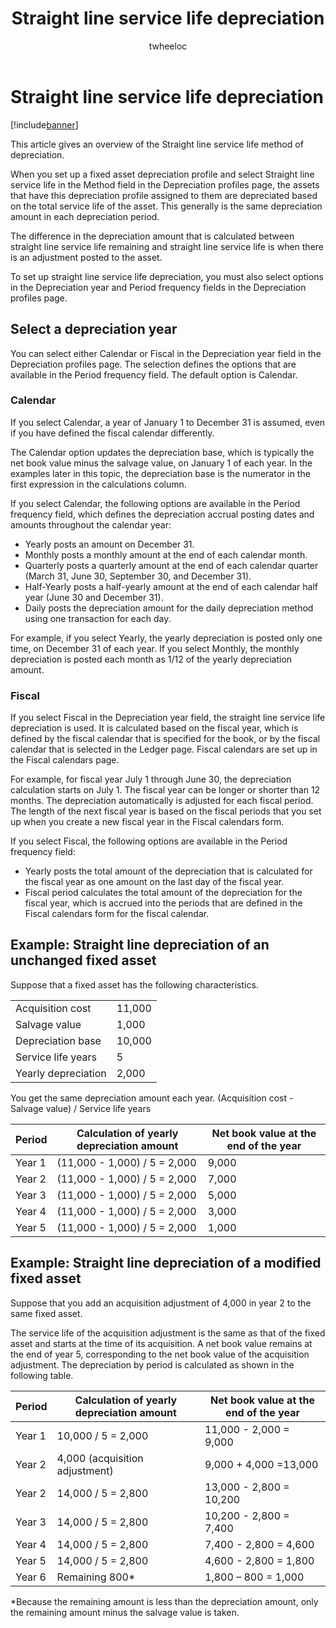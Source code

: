 ﻿---
# required metadata

title: Straight line service life depreciation
description: This article gives an overview of the Straight line service life method of depreciation.
author: twheeloc
manager: AnnBe
ms.date: 04/04/2017
ms.topic: article
ms.prod: 
ms.service: Dynamics365Operations
ms.technology: 

# optional metadata

ms.search.form: AssetDepreciationProfile
# ROBOTS: 
audience: Application User
# ms.devlang: 
# ms.reviewer: 101
ms.search.scope: AX 7.0.0, Operations, Core
# ms.tgt_pltfrm: 
ms.custom: 3341
ms.assetid: ae5ceaeb-aeb7-45cd-b835-23cf9c5cf95a
ms.search.region: Global
# ms.search.industry: 
ms.author: saraschi
ms.search.validFrom: 2016-02-28
ms.dyn365.ops.version: AX 7.0.0

---

# Straight line service life depreciation

[!include[banner](../includes/banner.md)]


This article gives an overview of the Straight line service life method of depreciation.

When you set up a fixed asset depreciation profile and select Straight line service life in the Method field in the Depreciation profiles page, the assets that have this depreciation profile assigned to them are depreciated based on the total service life of the asset. This generally is the same depreciation amount in each depreciation period. 

The difference in the depreciation amount that is calculated between straight line service life remaining and straight line service life is when there is an adjustment posted to the asset. 

To set up straight line service life depreciation, you must also select options in the Depreciation year and Period frequency fields in the Depreciation profiles page.

## Select a depreciation year
You can select either Calendar or Fiscal in the Depreciation year field in the Depreciation profiles page. The selection defines the options that are available in the Period frequency field. The default option is Calendar.

### Calendar

If you select Calendar, a year of January 1 to December 31 is assumed, even if you have defined the fiscal calendar differently. 

The Calendar option updates the depreciation base, which is typically the net book value minus the salvage value, on January 1 of each year. In the examples later in this topic, the depreciation base is the numerator in the first expression in the calculations column. 

If you select Calendar, the following options are available in the Period frequency field, which defines the depreciation accrual posting dates and amounts throughout the calendar year:
-   Yearly posts an amount on December 31.
-   Monthly posts a monthly amount at the end of each calendar month.
-   Quarterly posts a quarterly amount at the end of each calendar quarter (March 31, June 30, September 30, and December 31).
-   Half-Yearly posts a half-yearly amount at the end of each calendar half year (June 30 and December 31).
-   Daily posts the depreciation amount for the daily depreciation method using one transaction for each day.

For example, if you select Yearly, the yearly depreciation is posted only one time, on December 31 of each year. If you select Monthly, the monthly depreciation is posted each month as 1/12 of the yearly depreciation amount.

### Fiscal

If you select Fiscal in the Depreciation year field, the straight line service life depreciation is used. It is calculated based on the fiscal year, which is defined by the fiscal calendar that is specified for the book, or by the fiscal calendar that is selected in the Ledger page. Fiscal calendars are set up in the Fiscal calendars page.

For example, for fiscal year July 1 through June 30, the depreciation calculation starts on July 1. The fiscal year can be longer or shorter than 12 months. The depreciation automatically is adjusted for each fiscal period. The length of the next fiscal year is based on the fiscal periods that you set up when you create a new fiscal year in the Fiscal calendars form. 

If you select Fiscal, the following options are available in the Period frequency field:
-   Yearly posts the total amount of the depreciation that is calculated for the fiscal year as one amount on the last day of the fiscal year.
-   Fiscal period calculates the total amount of the depreciation for the fiscal year, which is accrued into the periods that are defined in the Fiscal calendars form for the fiscal calendar.

## Example: Straight line depreciation of an unchanged fixed asset
Suppose that a fixed asset has the following characteristics.

|                     |        |
|---------------------|--------|
| Acquisition cost    | 11,000 |
| Salvage value       | 1,000  |
| Depreciation base   | 10,000 |
| Service life years  | 5      |
| Yearly depreciation | 2,000  |

You get the same depreciation amount each year. (Acquisition cost - Salvage value) / Service life years

| Period | Calculation of yearly depreciation amount | Net book value at the end of the year |
|--------|-------------------------------------------|---------------------------------------|
| Year 1 | (11,000 - 1,000) / 5 = 2,000              | 9,000                                 |
| Year 2 | (11,000 - 1,000) / 5 = 2,000              | 7,000                                 |
| Year 3 | (11,000 - 1,000) / 5 = 2,000              | 5,000                                 |
| Year 4 | (11,000 - 1,000) / 5 = 2,000              | 3,000                                 |
| Year 5 | (11,000 - 1,000) / 5 = 2,000              | 1,000                                 |

## Example: Straight line depreciation of a modified fixed asset

Suppose that you add an acquisition adjustment of 4,000 in year 2 to the same fixed asset. 

The service life of the acquisition adjustment is the same as that of the fixed asset and starts at the time of its acquisition. A net book value remains at the end of year 5, corresponding to the net book value of the acquisition adjustment. The depreciation by period is calculated as shown in the following table.

| Period | Calculation of yearly depreciation amount | Net book value at the end of the year |
|--------|-------------------------------------------|---------------------------------------|
| Year 1 | 10,000 / 5 = 2,000                        | 11,000 - 2,000 = 9,000                |
| Year 2 | 4,000 (acquisition adjustment)            | 9,000 + 4,000 =13,000                 |
| Year 2 | 14,000 / 5 = 2,800                        | 13,000 - 2,800 = 10,200               |
| Year 3 | 14,000 / 5 = 2,800                        | 10,200 - 2,800 = 7,400                |
| Year 4 | 14,000 / 5 = 2,800                        | 7,400 - 2,800 = 4,600                 |
| Year 5 | 14,000 / 5 = 2,800                        | 4,600 - 2,800 = 1,800                 |
| Year 6 | Remaining 800\*                           | 1,800 – 800 = 1,000                   |

\*Because the remaining amount is less than the depreciation amount, only the remaining amount minus the salvage value is taken.




